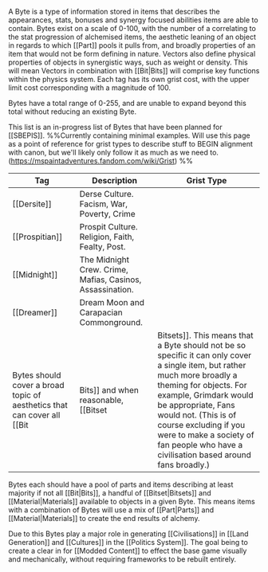 A Byte is a type of information stored in items that describes the appearances, stats, bonuses and synergy focused abilities items are able to contain. Bytes exist on a scale of 0-100, with the number of a correlating to the stat progression of alchemised items, the aesthetic leaning of an object in regards to which [[Part]] pools it pulls from, and broadly properties of an item that would not be form defining in nature. Vectors also define physical properties of objects in synergistic ways, such as weight or density. This will mean Vectors in combination with [[Bit|Bits]] will comprise key functions within the physics system. Each tag has its own grist cost, with the upper limit cost corresponding with a magnitude of 100.

Bytes have a total range of 0-255, and are unable to expand beyond this total without reducing an existing Byte.

This list is an in-progress list of Bytes that have been planned for [[SBEPIS]]. %%Currently containing minimal examples. Will use this page as a point of reference for grist types to describe stuff to BEGIN alignment with canon, but we'll likely only follow it as much as we need to. (https://mspaintadventures.fandom.com/wiki/Grist) %%

| Tag            | Description                                               | Grist Type |
| -------------- | --------------------------------------------------------- | ---------- |
| [[Dersite]]    | Derse Culture. Facism, War, Poverty, Crime                |            |
| [[Prospitian]] | Prospit Culture. Religion, Faith, Fealty, Post.           |            |
| [[Midnight]]   | The Midnight Crew. Crime, Mafias, Casinos, Assassination. |            |
| [[Dreamer]]    | Dream Moon and Carapacian Commonground.                   |            |
Bytes should cover a broad topic of aesthetics that can cover all [[Bit|Bits]] and when reasonable, [[Bitset|Bitsets]]. This means that a Byte should not be so specific it can only cover a single item, but rather much more broadly a theming for objects. For example, Grimdark would be appropriate, Fans would not. (This is of course excluding if you were to make a society of fan people who have a civilisation based around fans broadly.)

Bytes each should have a pool of parts and items describing at least majority if not all [[Bit|Bits]], a handful of [[Bitset|Bitsets]] and [[Material|Materials]] available to objects in a given Byte. This means items with a combination of Bytes will use a mix of [[Part|Parts]] and [[Material|Materials]] to create the end results of alchemy. 

Due to this Bytes play a major role in generating [[Civilisations]] in [[Land Generation]] and [[Cultures]] in the [[Politics System]]. The goal being to create a clear in for [[Modded Content]] to effect the base game visually and mechanically, without requiring frameworks to be rebuilt entirely.